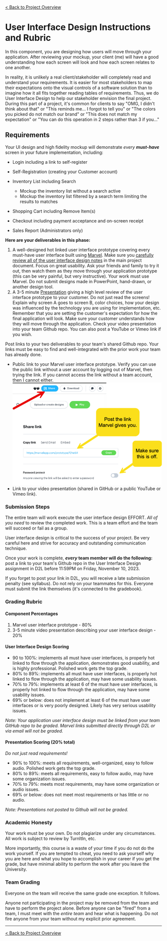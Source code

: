 [< Back to Project Overview](README.md#user-interface-design)

# User Interface Design Instructions and Rubric

In this component, you are designing how users will move through your application. After reviewing your mockup, your client (me) will have a good understanding how each screen will look and how each screen relates to one another.

In reality, it is unlikely a real client/stakeholder will completely read and understand your requirements. It is easier for most stakeholders to map their expectations onto the visual controls of a software solution than to imagine how it all fits together reading tables of requirements. Thus, we do User Interface Design to help our stakeholder envision the final project. During this part of a project, it's common for clients to say "OMG, I didn't think about that" or "This reminds me... I forgot to tell you" or "The colors you picked do not match our brand" or "This does not match my expectation" or "You can do this operation in 2 steps rather than 3 if you..."

## Requirements

Your UI design and high fidelity mockup will demonstrate *every **must-have*** screen in your future implementation, including:

- Login including a link to self-register
- Self-Registration (creating your Customer account)
- Inventory List including Search
   - Mockup the inventory list without a search active
   - Mockup the inventory list filtered by a search term limiting the results to matches

- Shopping Cart including Remove Item(s)
- Checkout including payment acceptance and on-screen receipt
- Sales Report (Administrators only)

**Here are your deliverables in this phase:**

1.  A well-designed hot linked user interface prototype covering every must-have user interface built using [Marvel](https://marvelapp.com). Make sure you [carefully review all of the user interface design notes]((README.md#user-interface-design)) in the main project document. Focus on great usability. Ask your friends and family to try it out, then watch them as they move through your application prototype (this can be very painful, but very instructive). Your work must use Marvel. Do not submit designs made in PowerPoint, hand-drawn, or another design tool.
2.  A 3-5 minute [Presentation](README.md#requirements-presentation) giving a high level review of the user interface prototype to your customer. Do not just read the screens! Explain why screen A goes to screen B, color choices, how your design was influenced by the technology you are using for implementation, etc. Remember that you are setting the customer's expectation for how the final application will look. Make sure your customer understands how they will move through the application. Check your video presentation into your team Github repo. You can also post a YouTube or Vimeo link if you wish.

Post links to your two deliverables to your team's shared Github repo. Your links must be easy to find and well-integrated with the prior work your team has already done.

-  Public link to your Marvel user interface prototype. Verify you can use  the public link without a user account by logging out of Marvel, then trying the link. If you cannot access the link without a team account, then I cannot either.
   ![image-20231107081901768](details-user-interface-design.assets/image-20231107081901768.png)
-  Link to your video presentation (shared in GitHub or a public YouTube or Vimeo link).

### Submission Steps

The entire team will work execute the user interface design EFFORT. *All of you need* to review the completed work. This is a team effort and the team will succeed or fail as a group.

User interface design is critical to the success of your project. Be very careful here and strive for accuracy and outstanding communication technique.

Once your work is complete, ***every* team member will do the following:** post a link to your team's Github repo in the User Interface Design assignment in D2L before 11:59PM on Friday, November 10, 2023.

If you forget to post your link in D2L, you will receive a late submission penalty (see syllabus). Do not rely on your teammates for this. Everyone must submit the link themselves (it's connected to the gradebook).

### Grading Rubric

#### Component Percentages

1.  Marvel user interface prototype - 80%
2.  3-5 minute video presentation describing your user interface design - 20%

#### User Interface Design Scoring

-  90 to 100%: implements all must have user interfaces, is properly hot linked to flow through the application, demonstrates good usability, and is highly professional. Polished work gets the top grade.
-  80% to 89%: implements all must have user interfaces, is properly hot linked to flow through the application, may have some usability issues.
-  70% to 79%: implements at least 6 of the must have user interfaces, is properly hot linked to flow through the application, may have some usability issues. 
-  69% or below: does not implement at least 6 of the must have user interfaces or is very poorly designed. Likely has very serious usability issues.

*Note: Your application user interface design must be linked from your team GitHub repo to be graded. Marvel links submitted directly through D2L or via email will not be graded.*

#### Presentation Scoring (20% total)

*Do not just read requirements!*

-  90% to 100%: meets all requirements, well-organized, easy to follow audio. Polished work gets the top grade.
-  80% to 89%: meets all requirements, easy to follow audio, may have some organization issues.
-  70% to 79%: meets most requirements, may have some organization or audio issues.
-  69% or below: does not meet most requirements or has little or no audio.

*Note: Presentations not posted to Github will not be graded.*

### Academic Honesty

Your work must be your own. Do not plagiarize under any circumstances. All work is subject to review by TurnItIn, etc.

More importantly, this course is a waste of your time if you do not do the work yourself. If you are tempted to cheat, you need to ask yourself why you are here and what you hope to accomplish in your career if you get the grade, but have minimal ability to perform the work after you leave the University.

### Team Grading

Everyone on the team will receive the same grade one exception. It follows.

Anyone not participating in the project may be removed from the team and have to perform the project alone. Before anyone can be "fired" from a team, I must meet with the *entire team* and hear what is happening. Do not fire anyone from your team without my explicit prior agreement.

---

[< Back to Project Overview](README.md#user-interface-design)

